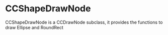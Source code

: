 CCShapeDrawNode
===============

CCShapeDrawNode is a CCDrawNode subclass, it provides the functions to draw Ellipse and RoundRect
